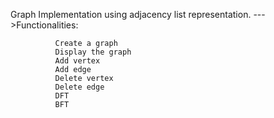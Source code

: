 Graph Implementation using adjacency list representation.
--->Functionalities: 

              Create a graph
              Display the graph
              Add vertex
              Add edge
              Delete vertex
              Delete edge
              DFT
              BFT 
